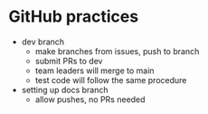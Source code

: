 # GitHub practices
- dev branch
  - make branches from issues, push to branch
  - submit PRs to dev
  - team leaders will merge to main
  - test code will follow the same procedure
- setting up docs branch
  - allow pushes, no PRs needed